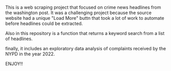 This is a web scraping project that focused on crime news headlines from the washington post. It was a challenging project because the source website had a unique "Load More" 
buttn that took a lot of work to automate before headlines could be extracted.

Also in this repository is a function that returns a keyword search from a list of headlines.

finally, it includes an exploratory data analysis of complaints received by the NYPD in the year 2022. 

ENJOY!!

